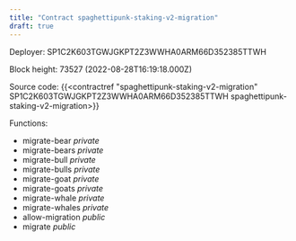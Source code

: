 ```yaml
---
title: "Contract spaghettipunk-staking-v2-migration"
draft: true
---
```

Deployer: SP1C2K603TGWJGKPT2Z3WWHA0ARM66D352385TTWH


 



Block height: 73527 (2022-08-28T16:19:18.000Z)

Source code: {{<contractref "spaghettipunk-staking-v2-migration" SP1C2K603TGWJGKPT2Z3WWHA0ARM66D352385TTWH spaghettipunk-staking-v2-migration>}}

Functions:

* migrate-bear _private_
* migrate-bears _private_
* migrate-bull _private_
* migrate-bulls _private_
* migrate-goat _private_
* migrate-goats _private_
* migrate-whale _private_
* migrate-whales _private_
* allow-migration _public_
* migrate _public_

